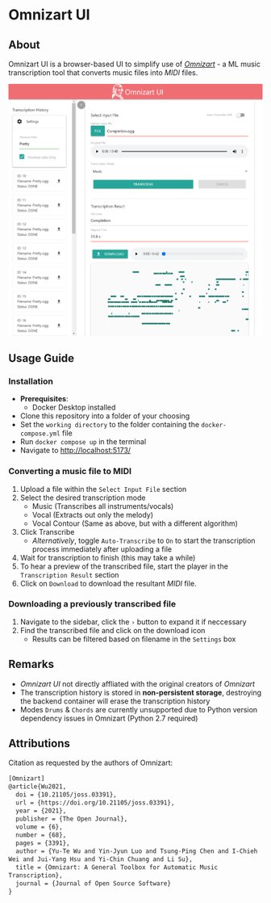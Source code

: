 # Omnizart UI

## About

Omnizart UI is a browser-based UI to simplify use of [*Omnizart*](https://music-and-culture-technology-lab.github.io/omnizart-doc/) - a ML music transcription tool that converts music files into *MIDI* files.

![Page preview](/docs/preview.png)

## Usage Guide

### Installation
- **Prerequisites**:
  - Docker Desktop installed
- Clone this repository into a folder of your choosing
- Set the `working directory` to the folder containing the `docker-compose.yml` file
- Run `docker compose up` in the terminal
- Navigate to [http://localhost:5173/](http://localhost:5173/)

### Converting a music file to MIDI
1) Upload a file within the `Select Input File` section
2) Select the desired transcription mode
   - Music (Transcribes all instruments/vocals)
   - Vocal (Extracts out only the melody)
   - Vocal Contour (Same as above, but with a different algorithm)
3) Click Transcribe
   - *Alternatively*, toggle `Auto-Transcribe` to `On` to start the transcription process immediately after uploading a file
4) Wait for transcription to finish (this may take a while)
5) To hear a preview of the transcribed file, start the player in the `Transcription Result` section
6) Click on `Download` to download the resultant *MIDI* file.

### Downloading a previously transcribed file
1) Navigate to the sidebar, click the `›` button to expand it if neccessary
2) Find the transcribed file and click on the download icon
    - Results can be filtered based on filename in the `Settings` box

## Remarks

- *Omnizart UI* not directly affliated with the original creators of *Omnizart*
- The transcription history is stored in **non-persistent storage**, destroying the backend container will erase the transcription history
- Modes `Drums` & `Chords` are currently unsupported due to Python version dependency issues in Omnizart (Python 2.7 required)

## Attributions
Citation as requested by the authors of Omnizart:
```
[Omnizart]
@article{Wu2021,
  doi = {10.21105/joss.03391},
  url = {https://doi.org/10.21105/joss.03391},
  year = {2021},
  publisher = {The Open Journal},
  volume = {6},
  number = {68},
  pages = {3391},
  author = {Yu-Te Wu and Yin-Jyun Luo and Tsung-Ping Chen and I-Chieh Wei and Jui-Yang Hsu and Yi-Chin Chuang and Li Su},
  title = {Omnizart: A General Toolbox for Automatic Music Transcription},
  journal = {Journal of Open Source Software}
}
```